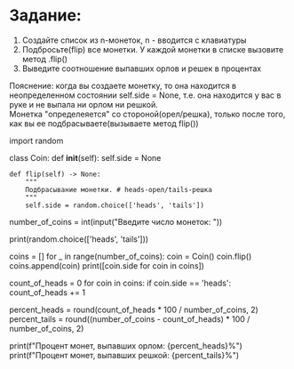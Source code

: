 # Задание:
1. Создайте список из n-монеток, n - вводится с клавиатуры
2. Подбросьте(flip) все монетки. У каждой монетки в списке вызовите метод .flip()
3. Выведите соотношение выпавших орлов и решек в процентах

Пояснение: когда вы создаете монетку, то она находится в неопределенном состоянии self.side = None, т.е.
она находится у вас в руке и не выпала ни орлом ни решкой. \
Монетка "определеяется" со стороной(орел/решка), только после того, как вы ее подбрасываете(вызываете метод flip())

import random

class Coin:
    def __init__(self):
        self.side = None

    def flip(self) -> None:
        """
        Подбрасывание монетки. # heads-орел/tails-решка
        """
        self.side = random.choice(['heads', 'tails'])

number_of_coins = int(input("Введите число монеток: "))

print(random.choice(['heads', 'tails']))

coins = []
for _ in range(number_of_coins):
    coin = Coin()
    coin.flip()
    coins.append(coin)
print([coin.side for coin in coins])

count_of_heads = 0
for coin in coins:
    if coin.side == 'heads':
        count_of_heads += 1

percent_heads = round(count_of_heads * 100 / number_of_coins, 2)
percent_tails = round((number_of_coins - count_of_heads) * 100 / number_of_coins, 2)

print(f"Процент монет, выпавших орлом: {percent_heads}%")
print(f"Процент монет, выпавших решкой: {percent_tails}%")
